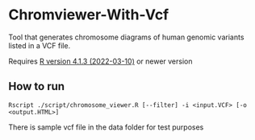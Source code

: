 # Chromviewer-With-Vcf
Tool that generates chromosome diagrams of human genomic variants listed in a VCF file.

Requires [R version 4.1.3 (2022-03-10)](https://www.r-project.org/) or newer version

## How to run
`Rscript ./script/chromosome_viewer.R [--filter] -i <input.VCF> [-o <output.HTML>]`

There is sample vcf file in the data folder for test purposes
